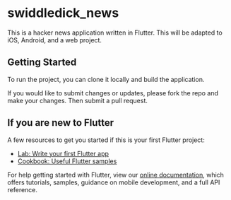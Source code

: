 # swiddledick_news

This is a hacker news application written in Flutter. This will be adapted to iOS, Android, and a web project.

## Getting Started

To run the project, you can clone it locally and build the application. 

If you would like to submit changes or updates, please fork the repo and make your changes. Then submit a pull request. 

## If you are new to Flutter

A few resources to get you started if this is your first Flutter project:

- [Lab: Write your first Flutter app](https://flutter.dev/docs/get-started/codelab)
- [Cookbook: Useful Flutter samples](https://flutter.dev/docs/cookbook)

For help getting started with Flutter, view our
[online documentation](https://flutter.dev/docs), which offers tutorials,
samples, guidance on mobile development, and a full API reference.
